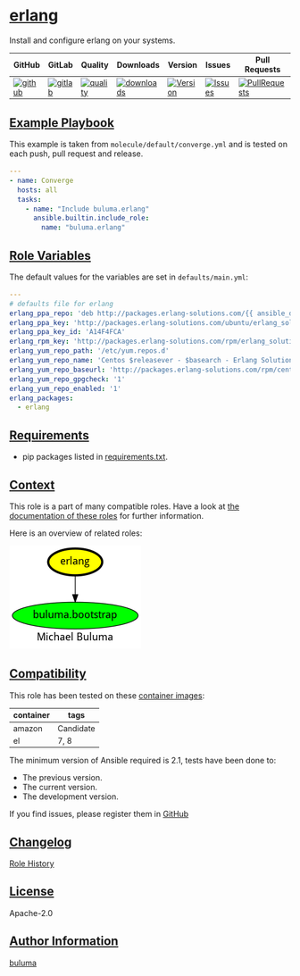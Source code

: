 # [erlang](#erlang)

Install and configure erlang on your systems.

|GitHub|GitLab|Quality|Downloads|Version|Issues|Pull Requests|
|------|------|-------|---------|-------|------|-------------|
|[![github](https://github.com/buluma/ansible-role-erlang/workflows/Ansible%20Molecule/badge.svg)](https://github.com/buluma/ansible-role-erlang/actions)|[![gitlab](https://gitlab.com/buluma/ansible-role-erlang/badges/master/pipeline.svg)](https://gitlab.com/buluma/ansible-role-erlang)|[![quality](https://img.shields.io/ansible/quality/59572)](https://galaxy.ansible.com/buluma/erlang)|[![downloads](https://img.shields.io/ansible/role/d/59572)](https://galaxy.ansible.com/buluma/erlang)|[![Version](https://img.shields.io/github/release/buluma/ansible-role-erlang.svg)](https://github.com/buluma/ansible-role-erlang/releases/)|[![Issues](https://img.shields.io/github/issues/buluma/ansible-role-erlang.svg)](https://github.com/buluma/ansible-role-erlang/issues/)|[![PullRequests](https://img.shields.io/github/issues-pr-closed-raw/buluma/ansible-role-erlang.svg)](https://github.com/buluma/ansible-role-erlang/pulls/)|

## [Example Playbook](#example-playbook)

This example is taken from `molecule/default/converge.yml` and is tested on each push, pull request and release.
```yaml
---
- name: Converge
  hosts: all
  tasks:
    - name: "Include buluma.erlang"
      ansible.builtin.include_role:
        name: "buluma.erlang"
```


## [Role Variables](#role-variables)

The default values for the variables are set in `defaults/main.yml`:
```yaml
---
# defaults file for erlang
erlang_ppa_repo: 'deb http://packages.erlang-solutions.com/{{ ansible_distribution | lower }} {{ ansible_distribution_release | lower }} contrib'
erlang_ppa_key: 'http://packages.erlang-solutions.com/ubuntu/erlang_solutions.asc'
erlang_ppa_key_id: 'A14F4FCA'
erlang_rpm_key: 'http://packages.erlang-solutions.com/rpm/erlang_solutions.asc'
erlang_yum_repo_path: '/etc/yum.repos.d'
erlang_yum_repo_name: 'Centos $releasever - $basearch - Erlang Solutions'
erlang_yum_repo_baseurl: 'http://packages.erlang-solutions.com/rpm/centos/$releasever/$basearch'
erlang_yum_repo_gpgcheck: '1'
erlang_yum_repo_enabled: '1'
erlang_packages:
  - erlang
```

## [Requirements](#requirements)

- pip packages listed in [requirements.txt](https://github.com/buluma/ansible-role-erlang/blob/main/requirements.txt).


## [Context](#context)

This role is a part of many compatible roles. Have a look at [the documentation of these roles](https://buluma.github.io/) for further information.

Here is an overview of related roles:

![dependencies](https://raw.githubusercontent.com/buluma/ansible-role-erlang/png/requirements.png "Dependencies")

## [Compatibility](#compatibility)

This role has been tested on these [container images](https://hub.docker.com/u/buluma):

|container|tags|
|---------|----|
|amazon|Candidate|
|el|7, 8|

The minimum version of Ansible required is 2.1, tests have been done to:

- The previous version.
- The current version.
- The development version.



If you find issues, please register them in [GitHub](https://github.com/buluma/ansible-role-erlang/issues)

## [Changelog](#changelog)

[Role History](https://github.com/buluma/ansible-role-erlang/blob/master/CHANGELOG.md)

## [License](#license)

Apache-2.0

## [Author Information](#author-information)

[buluma](https://buluma.github.io/)
